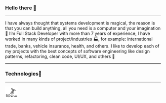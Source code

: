 ### Hello there 👋
---
I have always thought that systems development is magical, the reason is that you can build anything, all you need is a computer and your imagination 🌈
I’m Full Stack Developer with more than 7 years of experience, I have worked in many kinds of project/industries 🏭, for example: international trade, banks, vehicle insurance, health, and others.
I like to develop each of my projects with the best concepts of software engineering like design patterns, refactoring, clean code, UI/UX, and others 📓

---

### Technologies👋
---
<div align="left">
  <div>
      <img src = "https://github.com/devicons/devicon/blob/master/icons/microsoftsqlserver/microsoftsqlserver-plain-wordmark.svg" title="Algo" alt="Algo" widht="40" height="40"/>&nbsp;
  </div> 
</div>
